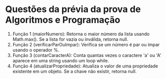 # Questões da prévia da prova de Algoritmos e Programação

1. Função 1 (maiorNumero): Retorna o maior número da lista usando Math.max(). Se a lista for vazia ou inválida, retorna null.
1. Função 2 (verificarParOuImpar): Verifica se um número é par ou ímpar usando o operador %.
1. Função 3 (contarCaracterA): Conta quantas vezes o caractere 'a' ou 'A' aparece em uma string usando um loop while.
1. Função 4 (atualizarPropriedade): Atualiza o valor de uma propriedade existente em um objeto. Se a chave não existir, retorna null.
